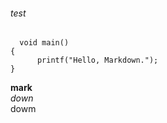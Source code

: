 ###### test  
      void main()
    {
          printf("Hello, Markdown.");
    }
**mark**      
_down_     
dowm
